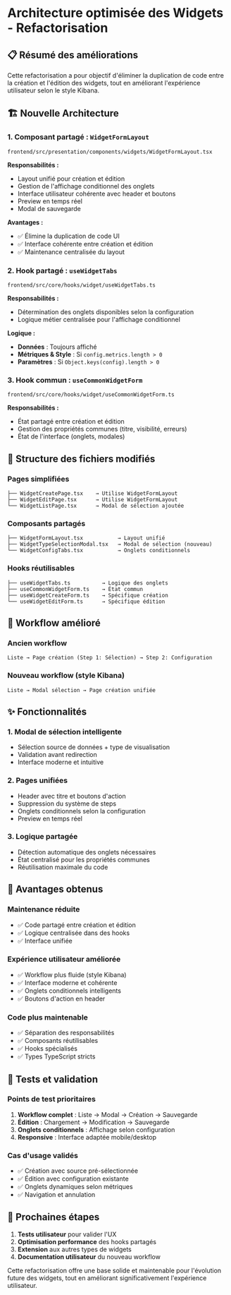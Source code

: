 # Architecture optimisée des Widgets - Refactorisation

## 📋 Résumé des améliorations

Cette refactorisation a pour objectif d'éliminer la duplication de code entre la création et l'édition des widgets, tout en améliorant l'expérience utilisateur selon le style Kibana.

## 🏗️ Nouvelle Architecture

### 1. **Composant partagé : `WidgetFormLayout`**
```
frontend/src/presentation/components/widgets/WidgetFormLayout.tsx
```

**Responsabilités :**
- Layout unifié pour création et édition
- Gestion de l'affichage conditionnel des onglets
- Interface utilisateur cohérente avec header et boutons
- Preview en temps réel
- Modal de sauvegarde

**Avantages :**
- ✅ Élimine la duplication de code UI
- ✅ Interface cohérente entre création et édition
- ✅ Maintenance centralisée du layout

### 2. **Hook partagé : `useWidgetTabs`**
```
frontend/src/core/hooks/widget/useWidgetTabs.ts
```

**Responsabilités :**
- Détermination des onglets disponibles selon la configuration
- Logique métier centralisée pour l'affichage conditionnel

**Logique :**
- **Données** : Toujours affiché
- **Métriques & Style** : Si `config.metrics.length > 0`
- **Paramètres** : Si `Object.keys(config).length > 0`

### 3. **Hook commun : `useCommonWidgetForm`**
```
frontend/src/core/hooks/widget/useCommonWidgetForm.ts
```

**Responsabilités :**
- État partagé entre création et édition
- Gestion des propriétés communes (titre, visibilité, erreurs)
- État de l'interface (onglets, modales)

## 📁 Structure des fichiers modifiés

### Pages simplifiées
```
├── WidgetCreatePage.tsx    → Utilise WidgetFormLayout
├── WidgetEditPage.tsx      → Utilise WidgetFormLayout
└── WidgetListPage.tsx      → Modal de sélection ajoutée
```

### Composants partagés
```
├── WidgetFormLayout.tsx           → Layout unifié
├── WidgetTypeSelectionModal.tsx   → Modal de sélection (nouveau)
└── WidgetConfigTabs.tsx           → Onglets conditionnels
```

### Hooks réutilisables
```
├── useWidgetTabs.ts          → Logique des onglets
├── useCommonWidgetForm.ts    → État commun
├── useWidgetCreateForm.ts    → Spécifique création
└── useWidgetEditForm.ts      → Spécifique édition
```

## 🔄 Workflow amélioré

### Ancien workflow
```
Liste → Page création (Step 1: Sélection) → Step 2: Configuration
```

### Nouveau workflow (style Kibana)
```
Liste → Modal sélection → Page création unifiée
```

## ✨ Fonctionnalités

### 1. **Modal de sélection intelligente**
- Sélection source de données + type de visualisation
- Validation avant redirection
- Interface moderne et intuitive

### 2. **Pages unifiées**
- Header avec titre et boutons d'action
- Suppression du système de steps
- Onglets conditionnels selon la configuration
- Preview en temps réel

### 3. **Logique partagée**
- Détection automatique des onglets nécessaires
- État centralisé pour les propriétés communes
- Réutilisation maximale du code

## 🎯 Avantages obtenus

### **Maintenance réduite**
- ✅ Code partagé entre création et édition
- ✅ Logique centralisée dans des hooks
- ✅ Interface unifiée

### **Expérience utilisateur améliorée**
- ✅ Workflow plus fluide (style Kibana)
- ✅ Interface moderne et cohérente
- ✅ Onglets conditionnels intelligents
- ✅ Boutons d'action en header

### **Code plus maintenable**
- ✅ Séparation des responsabilités
- ✅ Composants réutilisables
- ✅ Hooks spécialisés
- ✅ Types TypeScript stricts

## 🧪 Tests et validation

### Points de test prioritaires
1. **Workflow complet** : Liste → Modal → Création → Sauvegarde
2. **Édition** : Chargement → Modification → Sauvegarde
3. **Onglets conditionnels** : Affichage selon configuration
4. **Responsive** : Interface adaptée mobile/desktop

### Cas d'usage validés
- ✅ Création avec source pré-sélectionnée
- ✅ Édition avec configuration existante
- ✅ Onglets dynamiques selon métriques
- ✅ Navigation et annulation

## 🚀 Prochaines étapes

1. **Tests utilisateur** pour valider l'UX
2. **Optimisation performance** des hooks partagés
3. **Extension** aux autres types de widgets
4. **Documentation utilisateur** du nouveau workflow

Cette refactorisation offre une base solide et maintenable pour l'évolution future des widgets, tout en améliorant significativement l'expérience utilisateur.
